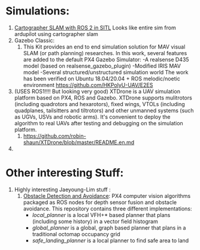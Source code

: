 
# Simulations:

1. [Cartographer SLAM with ROS 2 in SITL](https://ardupilot.org/dev/docs/ros2-cartographer-slam.html) Looks like entire sim from ardupilot using cartographer slam
2. Gazebo Classic:
	1. This Kit provides an end to end simulation solution for MAV visual SLAM (or path planning) researches.
		In this work, several features are added to the default PX4 Gazebo Simulator:
		-A realsense D435 model (based on realsense_gazebo_plugin)
		-Modified IRIS MAV model
		-Several structured/unstructured simulation world
		The work has been verified on Ubuntu 18.04/20.04 + ROS melodic/noetic environment
		https://github.com/HKPolyU-UAV/E2ES
3. (USES ROS1!!!! But looking very good) XTDrone is a UAV simulation platform based on PX4, ROS and Gazebo. XTDrone supports mulitrotors (including quadrotors and hexarotors), fixed wings, VTOLs (including quadplanes, tailsitters and tiltrotors) and other unmanned systems (such as UGVs, USVs and robotic arms). It's convenient to deploy the algorithm to real UAVs after testing and debugging on the simulation platform.
	1. https://github.com/robin-shaun/XTDrone/blob/master/README.en.md
4. 









# Other interesting Stuff:

1. Highly interesting Jaeyoung-Lim stuff :
	1. [Obstacle Detection and Avoidance](https://github.com/PX4/PX4-Avoidance):
		PX4 computer vision algorithms packaged as ROS nodes for depth sensor fusion and obstacle avoidance. This repository contains three different implementations:
		- _local_planner_ is a local VFH+* based planner that plans (including some history) in a vector field histogram
		- _global_planner_ is a global, graph based planner that plans in a traditional octomap occupancy grid
		- _safe_landing_planner_ is a local planner to find safe area to land